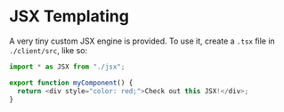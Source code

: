 # JSX Templating

A very tiny custom JSX engine is provided. To use it, create a `.tsx` file in `./client/src`, like so:

```typescript
import * as JSX from "./jsx";

export function myComponent() {
  return <div style="color: red;">Check out this JSX!</div>;
}
```

